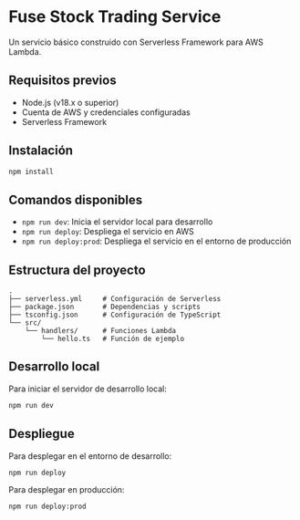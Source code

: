 # Fuse Stock Trading Service

Un servicio básico construido con Serverless Framework para AWS Lambda.

## Requisitos previos

- Node.js (v18.x o superior)
- Cuenta de AWS y credenciales configuradas
- Serverless Framework

## Instalación

```bash
npm install
```

## Comandos disponibles

- `npm run dev`: Inicia el servidor local para desarrollo
- `npm run deploy`: Despliega el servicio en AWS
- `npm run deploy:prod`: Despliega el servicio en el entorno de producción

## Estructura del proyecto

```
.
├── serverless.yml     # Configuración de Serverless
├── package.json       # Dependencias y scripts
├── tsconfig.json      # Configuración de TypeScript
└── src/
    └── handlers/      # Funciones Lambda
        └── hello.ts   # Función de ejemplo
```

## Desarrollo local

Para iniciar el servidor de desarrollo local:

```bash
npm run dev
```

## Despliegue

Para desplegar en el entorno de desarrollo:

```bash
npm run deploy
```

Para desplegar en producción:

```bash
npm run deploy:prod
```
